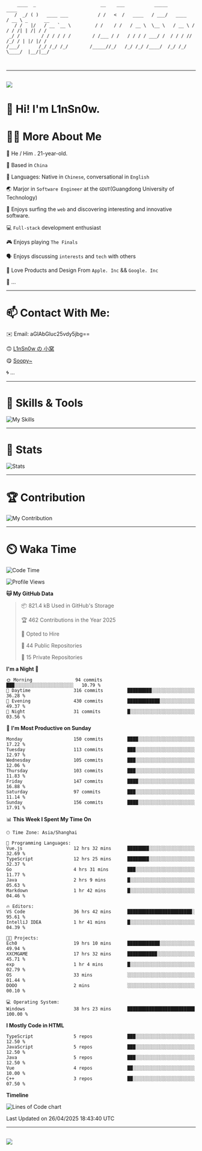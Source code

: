 ```

    ____  _                        __    ___           _____           ____           
   /  _/ ( )   ____ ___           / /   <  /   ____   / ___/   ____   / __ \ _      __
   / /   |/   / __ `__ \         / /    / /   / __ \  \__ \   / __ \ / / / /| | /| / /
 _/ /        / / / / / /        / /___ / /   / / / / ___/ /  / / / // /_/ / | |/ |/ / 
/___/       /_/ /_/ /_/        /_____//_/   /_/ /_/ /____/  /_/ /_/ \____/  |__/|__/  
                                                                                      
                                          

```

---

##
![](https://raw.githubusercontent.com/lin-snow/lin-snow/output/github-contribution-grid-snake-dark.svg)

# 👋 Hi! I'm L1nSn0w.

# 👨‍💻 More About Me

🤠 He / Him . 21-year-old.

🎈 Based in `China`
  
🤔 Languages: Native in `Chinese`, conversational in `English`

🌏 Marjor in `Software Engineer` at the `GDUT`(Guangdong University of Technology)

🛟 Enjoys surfing the `web` and discovering interesting and innovative software.

💻 `Full-stack` development enthusiast

🎮 Enjoys playing `The Finals`

🗣️ Enjoys discussing `interests` and `tech` with others

👾 Love Products and Design From `Apple. Inc` && `Google. Inc`  

🤪 ...

---

# 📫 Contact With Me:

✉️ Email: aGlAbGluc25vdy5jbg==

🙃 [L1nSn0w の 小窝](https://linsnow.cn)

😋 [Soopy~](https://soopy.cn)

🌀 ...

---

# 🔮 Skills & Tools

![My Skills](/assets/skillicons.svg)

---

# 🍟 Stats

![Stats](https://github-profile-trophy.vercel.app/?username=lin-snow&theme=nord&no-frame=true&column=9)

<!-- <div style="text-align: center;">
    <a href="https://github.com/lin-snow">
        <img align="center" src="https://githubstat.linsnow.cn/api/top-langs/?username=lin-snow&layout=donut&langs_count=8" />
    </a>
    <a href="https://github.com/lin-snow">
        <img align="center" src="https://githubstat.linsnow.cn/api?username=lin-snow&count_private=true&show_icons=true&theme=default&show=reviews,discussions_started,discussions_answered,prs_merged,prs_merged_percentage" />
    </a>
</div> -->

---

# 🏆 Contribution

![My Contribution](https://activitygraph.linsnow.cn/graph?username=lin-snow&theme=github-compact&days=30)

---

# ⏲️ Waka Time

<!--START_SECTION:waka-->
![Code Time](http://img.shields.io/badge/Code%20Time-711%20hrs%2015%20mins-blue)

![Profile Views](http://img.shields.io/badge/Profile%20Views-4-blue)

**🐱 My GitHub Data** 

> 📦 821.4 kB Used in GitHub's Storage 
 > 
> 🏆 462 Contributions in the Year 2025
 > 
> 💼 Opted to Hire
 > 
> 📜 44 Public Repositories 
 > 
> 🔑 15 Private Repositories 
 > 
**I'm a Night 🦉** 

```text
🌞 Morning                94 commits          ███░░░░░░░░░░░░░░░░░░░░░░   10.79 % 
🌆 Daytime                316 commits         █████████░░░░░░░░░░░░░░░░   36.28 % 
🌃 Evening                430 commits         ████████████░░░░░░░░░░░░░   49.37 % 
🌙 Night                  31 commits          █░░░░░░░░░░░░░░░░░░░░░░░░   03.56 % 
```
📅 **I'm Most Productive on Sunday** 

```text
Monday                   150 commits         ████░░░░░░░░░░░░░░░░░░░░░   17.22 % 
Tuesday                  113 commits         ███░░░░░░░░░░░░░░░░░░░░░░   12.97 % 
Wednesday                105 commits         ███░░░░░░░░░░░░░░░░░░░░░░   12.06 % 
Thursday                 103 commits         ███░░░░░░░░░░░░░░░░░░░░░░   11.83 % 
Friday                   147 commits         ████░░░░░░░░░░░░░░░░░░░░░   16.88 % 
Saturday                 97 commits          ███░░░░░░░░░░░░░░░░░░░░░░   11.14 % 
Sunday                   156 commits         ████░░░░░░░░░░░░░░░░░░░░░   17.91 % 
```


📊 **This Week I Spent My Time On** 

```text
🕑︎ Time Zone: Asia/Shanghai

💬 Programming Languages: 
Vue.js                   12 hrs 32 mins      ████████░░░░░░░░░░░░░░░░░   32.69 % 
TypeScript               12 hrs 25 mins      ████████░░░░░░░░░░░░░░░░░   32.37 % 
Go                       4 hrs 31 mins       ███░░░░░░░░░░░░░░░░░░░░░░   11.77 % 
Java                     2 hrs 9 mins        █░░░░░░░░░░░░░░░░░░░░░░░░   05.63 % 
Markdown                 1 hr 42 mins        █░░░░░░░░░░░░░░░░░░░░░░░░   04.46 % 

🔥 Editors: 
VS Code                  36 hrs 42 mins      ████████████████████████░   95.61 % 
IntelliJ IDEA            1 hr 41 mins        █░░░░░░░░░░░░░░░░░░░░░░░░   04.39 % 

🐱‍💻 Projects: 
Ech0                     19 hrs 10 mins      ████████████░░░░░░░░░░░░░   49.94 % 
XXCMGAME                 17 hrs 32 mins      ███████████░░░░░░░░░░░░░░   45.71 % 
exp                      1 hr 4 mins         █░░░░░░░░░░░░░░░░░░░░░░░░   02.79 % 
OS                       33 mins             ░░░░░░░░░░░░░░░░░░░░░░░░░   01.44 % 
DOOO                     2 mins              ░░░░░░░░░░░░░░░░░░░░░░░░░   00.10 % 

💻 Operating System: 
Windows                  38 hrs 23 mins      █████████████████████████   100.00 % 
```

**I Mostly Code in HTML** 

```text
TypeScript               5 repos             ███░░░░░░░░░░░░░░░░░░░░░░   12.50 % 
JavaScript               5 repos             ███░░░░░░░░░░░░░░░░░░░░░░   12.50 % 
Java                     5 repos             ███░░░░░░░░░░░░░░░░░░░░░░   12.50 % 
Vue                      4 repos             ██░░░░░░░░░░░░░░░░░░░░░░░   10.00 % 
C++                      3 repos             ██░░░░░░░░░░░░░░░░░░░░░░░   07.50 % 
```



**Timeline**

![Lines of Code chart](https://raw.githubusercontent.com/lin-snow/lin-snow/main/assets/bar_graph.png)


 Last Updated on 26/04/2025 18:43:40 UTC
<!--END_SECTION:waka-->



---
##
![](./profile-3d-contrib/profile-night-rainbow.svg)
